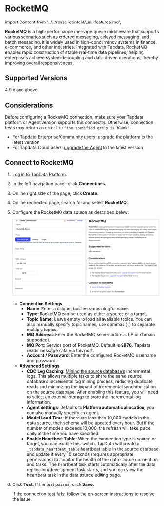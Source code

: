 # RocketMQ

import Content from '../../reuse-content/_all-features.md';

<Content />


**RocketMQ** is a high-performance message queue middleware that supports various scenarios such as ordered messaging, delayed messaging, and batch messaging. It is widely used in high-concurrency systems in finance, e-commerce, and other industries. Integrated with Tapdata, RocketMQ enables rapid construction of stable real-time data pipelines, helping enterprises achieve system decoupling and data-driven operations, thereby improving overall responsiveness.

## Supported Versions

4.9.x and above

## Considerations

Before configuring a RocketMQ connection, make sure your Tapdata platform or Agent version supports this connector. Otherwise, connection tests may return an error like `"the specified group is blank"`.

- For Tapdata Enterprise/Community users: [upgrade the platform](../../platform-ops/operation.md) to the latest version
- For Tapdata Cloud users: [upgrade the Agent](../../user-guide/manage-agent.md) to the latest version

## Connect to RocketMQ

1. [Log in to TapData Platform](../../user-guide/log-in.md).

2. In the left navigation panel, click **Connections**.

3. On the right side of the page, click **Create**.

4. On the redirected page, search for and select **RocketMQ**.

5. Configure the RocketMQ data source as described below:

   ![RocketMQ Connection Configuration](../../images/rocketmq_connection.png)

   - **Connection Settings**
     - **Name**: Enter a unique, business-meaningful name.
     - **Type**: RocketMQ can be used as either a source or a target.
     - **Topic Name**: Leave empty to load all available topics. You can also manually specify topic names; use commas (`,`) to separate multiple topics.
     - **MQ Address**: Enter the RocketMQ server address (IP or domain supported).
     - **MQ Port**: Service port of RocketMQ. Default is **9876**. Tapdata reads message data via this port.
     - **Account / Password**: Enter the configured RocketMQ username and password.
   - **Advanced Settings**
     - **CDC Log Caching**: [Mining the source database's](../../operational-data-hub/advanced/share-mining.md) incremental logs. This allows multiple tasks to share the same source database’s incremental log mining process, reducing duplicate reads and minimizing the impact of incremental synchronization on the source database. After enabling this feature, you will need to select an external storage to store the incremental log information.
     - **Agent Settings**: Defaults to **Platform automatic allocation**, you can also manually specify an agent.
     - **Model Load Time**: If there are less than 10,000 models in the data source, their schema will be updated every hour. But if the number of models exceeds 10,000, the refresh will take place daily at the time you have specified.
     - **Enable Heartbeat Table**: When the connection type is source or target, you can enable this switch. TapData will create a `_tapdata_heartbeat_table` heartbeat table in the source database and update it every 10 seconds (requires appropriate permissions) to monitor the health of the data source connection and tasks. The heartbeat task starts automatically after the data replication/development task starts, and you can view the heartbeat task in the data source editing page.

6. Click **Test**. If the test passes, click **Save**.

   If the connection test fails, follow the on-screen instructions to resolve the issue.
